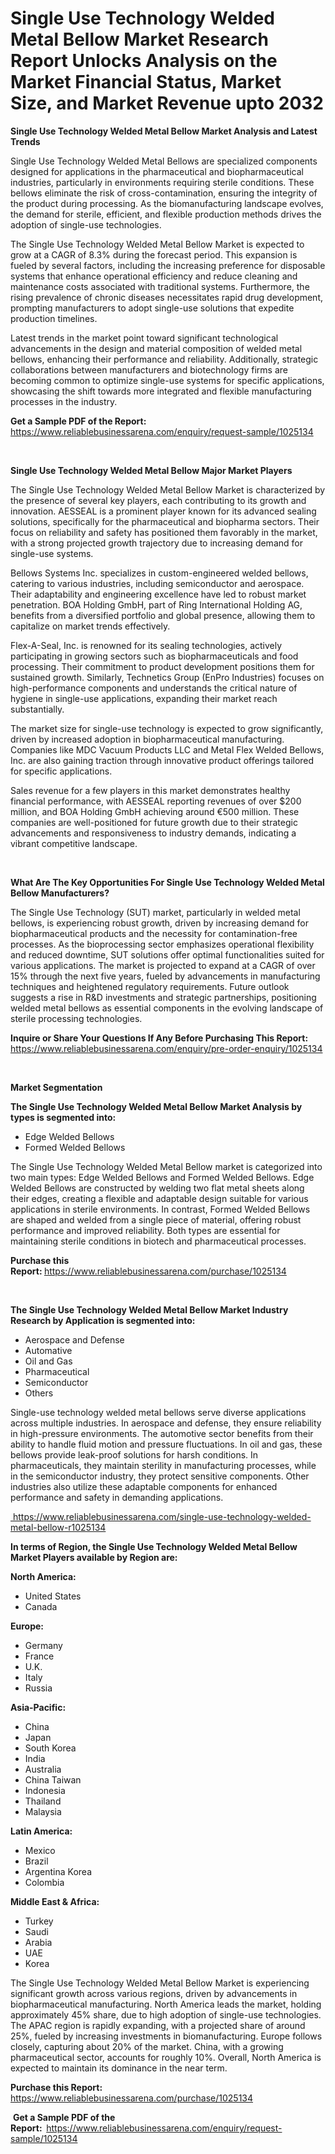 <p><h1>Single Use Technology Welded Metal Bellow Market Research Report Unlocks Analysis on the Market Financial Status, Market Size, and Market Revenue upto 2032</h1></p><p><strong>Single Use Technology Welded Metal Bellow Market Analysis and Latest Trends</strong></p>
<p><p>Single Use Technology Welded Metal Bellows are specialized components designed for applications in the pharmaceutical and biopharmaceutical industries, particularly in environments requiring sterile conditions. These bellows eliminate the risk of cross-contamination, ensuring the integrity of the product during processing. As the biomanufacturing landscape evolves, the demand for sterile, efficient, and flexible production methods drives the adoption of single-use technologies.</p><p>The Single Use Technology Welded Metal Bellow Market is expected to grow at a CAGR of 8.3% during the forecast period. This expansion is fueled by several factors, including the increasing preference for disposable systems that enhance operational efficiency and reduce cleaning and maintenance costs associated with traditional systems. Furthermore, the rising prevalence of chronic diseases necessitates rapid drug development, prompting manufacturers to adopt single-use solutions that expedite production timelines.</p><p>Latest trends in the market point toward significant technological advancements in the design and material composition of welded metal bellows, enhancing their performance and reliability. Additionally, strategic collaborations between manufacturers and biotechnology firms are becoming common to optimize single-use systems for specific applications, showcasing the shift towards more integrated and flexible manufacturing processes in the industry.</p></p>
<p><strong>Get a Sample PDF of the Report:&nbsp;</strong> <a href="https://www.reliablebusinessarena.com/enquiry/request-sample/1025134?utm_campaign=3009&utm_medium=2&utm_source=Github&utm_content=ia&utm_term=18042025&utm_id=single-use-technology-welded-metal-bellow">https://www.reliablebusinessarena.com/enquiry/request-sample/1025134</a></p>
<p>&nbsp;</p>
<p><strong>Single Use Technology Welded Metal Bellow Major Market Players</strong></p>
<p><p>The Single Use Technology Welded Metal Bellow Market is characterized by the presence of several key players, each contributing to its growth and innovation. AESSEAL is a prominent player known for its advanced sealing solutions, specifically for the pharmaceutical and biopharma sectors. Their focus on reliability and safety has positioned them favorably in the market, with a strong projected growth trajectory due to increasing demand for single-use systems.</p><p>Bellows Systems Inc. specializes in custom-engineered welded bellows, catering to various industries, including semiconductor and aerospace. Their adaptability and engineering excellence have led to robust market penetration. BOA Holding GmbH, part of Ring International Holding AG, benefits from a diversified portfolio and global presence, allowing them to capitalize on market trends effectively.</p><p>Flex-A-Seal, Inc. is renowned for its sealing technologies, actively participating in growing sectors such as biopharmaceuticals and food processing. Their commitment to product development positions them for sustained growth. Similarly, Technetics Group (EnPro Industries) focuses on high-performance components and understands the critical nature of hygiene in single-use applications, expanding their market reach substantially.</p><p>The market size for single-use technology is expected to grow significantly, driven by increased adoption in biopharmaceutical manufacturing. Companies like MDC Vacuum Products LLC and Metal Flex Welded Bellows, Inc. are also gaining traction through innovative product offerings tailored for specific applications. </p><p>Sales revenue for a few players in this market demonstrates healthy financial performance, with AESSEAL reporting revenues of over $200 million, and BOA Holding GmbH achieving around €500 million. These companies are well-positioned for future growth due to their strategic advancements and responsiveness to industry demands, indicating a vibrant competitive landscape.</p></p>
<p>&nbsp;</p>
<p><strong>What Are The Key Opportunities For Single Use Technology Welded Metal Bellow Manufacturers?</strong></p>
<p><p>The Single Use Technology (SUT) market, particularly in welded metal bellows, is experiencing robust growth, driven by increasing demand for biopharmaceutical products and the necessity for contamination-free processes. As the bioprocessing sector emphasizes operational flexibility and reduced downtime, SUT solutions offer optimal functionalities suited for various applications. The market is projected to expand at a CAGR of over 15% through the next five years, fueled by advancements in manufacturing techniques and heightened regulatory requirements. Future outlook suggests a rise in R&D investments and strategic partnerships, positioning welded metal bellows as essential components in the evolving landscape of sterile processing technologies.</p></p>
<p><strong>Inquire or Share Your Questions If Any Before Purchasing This Report:</strong> <a href="https://www.reliablebusinessarena.com/enquiry/pre-order-enquiry/1025134?utm_campaign=3009&utm_medium=2&utm_source=Github&utm_content=ia&utm_term=18042025&utm_id=single-use-technology-welded-metal-bellow">https://www.reliablebusinessarena.com/enquiry/pre-order-enquiry/1025134</a></p>
<p>&nbsp;</p>
<p><strong>Market Segmentation</strong></p>
<p><strong>The Single Use Technology Welded Metal Bellow Market Analysis by types is segmented into:</strong></p>
<p><ul><li>Edge Welded Bellows</li><li>Formed Welded Bellows</li></ul></p>
<p><p>The Single Use Technology Welded Metal Bellow market is categorized into two main types: Edge Welded Bellows and Formed Welded Bellows. Edge Welded Bellows are constructed by welding two flat metal sheets along their edges, creating a flexible and adaptable design suitable for various applications in sterile environments. In contrast, Formed Welded Bellows are shaped and welded from a single piece of material, offering robust performance and improved reliability. Both types are essential for maintaining sterile conditions in biotech and pharmaceutical processes.</p></p>
<p><strong>Purchase this Report:&nbsp;</strong><a href="https://www.reliablebusinessarena.com/purchase/1025134?utm_campaign=3009&utm_medium=2&utm_source=Github&utm_content=ia&utm_term=18042025&utm_id=single-use-technology-welded-metal-bellow">https://www.reliablebusinessarena.com/purchase/1025134</a></p>
<p>&nbsp;</p>
<p><strong>The Single Use Technology Welded Metal Bellow Market Industry Research by Application is segmented into:</strong></p>
<p><ul><li>Aerospace and Defense</li><li>Automative</li><li>Oil and Gas</li><li>Pharmaceutical</li><li>Semiconductor</li><li>Others</li></ul></p>
<p><p>Single-use technology welded metal bellows serve diverse applications across multiple industries. In aerospace and defense, they ensure reliability in high-pressure environments. The automotive sector benefits from their ability to handle fluid motion and pressure fluctuations. In oil and gas, these bellows provide leak-proof solutions for harsh conditions. In pharmaceuticals, they maintain sterility in manufacturing processes, while in the semiconductor industry, they protect sensitive components. Other industries also utilize these adaptable components for enhanced performance and safety in demanding applications.</p></p>
<p><a href="https://www.reliablebusinessarena.com/single-use-technology-welded-metal-bellow-r1025134?utm_campaign=3009&utm_medium=2&utm_source=Github&utm_content=ia&utm_term=18042025&utm_id=single-use-technology-welded-metal-bellow">&nbsp;https://www.reliablebusinessarena.com/single-use-technology-welded-metal-bellow-r1025134</a></p>
<p><strong>In terms of Region, the Single Use Technology Welded Metal Bellow Market Players available by Region are:</strong></p>
<p>
    <p> <strong> North America: </strong>
        <ul>
            <li>United States</li>
            <li>Canada</li>
        </ul>
        </p> 
    <p> <strong> Europe: </strong>
        <ul>
            <li>Germany</li>
            <li>France</li>
            <li>U.K.</li>
            <li>Italy</li>
            <li>Russia</li>
        </ul>
        </p> 
    <p> <strong> Asia-Pacific: </strong>
        <ul>
            <li>China</li>
            <li>Japan</li>
            <li>South Korea</li>
            <li>India</li>
            <li>Australia</li>
            <li>China Taiwan</li>
            <li>Indonesia</li>
            <li>Thailand</li>
            <li>Malaysia</li>
        </ul>
        </p> 
    <p> <strong> Latin America: </strong>
        <ul>
            <li>Mexico</li>
            <li>Brazil</li>
            <li>Argentina Korea</li>
            <li>Colombia</li>
        </ul>
        </p> 
    <p> <strong> Middle East & Africa: </strong>
        <ul>
            <li>Turkey</li>
            <li>Saudi</li>
            <li>Arabia</li>
            <li>UAE</li>
            <li>Korea</li>
        </ul>
    </p>
    </p>
<p><p>The Single Use Technology Welded Metal Bellow Market is experiencing significant growth across various regions, driven by advancements in biopharmaceutical manufacturing. North America leads the market, holding approximately 45% share, due to high adoption of single-use technologies. The APAC region is rapidly expanding, with a projected share of around 25%, fueled by increasing investments in biomanufacturing. Europe follows closely, capturing about 20% of the market. China, with a growing pharmaceutical sector, accounts for roughly 10%. Overall, North America is expected to maintain its dominance in the near term.</p></p>
<p><strong>Purchase this Report: </strong><a href="https://www.reliablebusinessarena.com/purchase/1025134?utm_campaign=3009&utm_medium=2&utm_source=Github&utm_content=ia&utm_term=18042025&utm_id=single-use-technology-welded-metal-bellow">https://www.reliablebusinessarena.com/purchase/1025134</a></p>
<p>&nbsp;<strong>Get a Sample PDF of the Report:&nbsp;&nbsp;</strong><a href="https://www.reliablebusinessarena.com/enquiry/request-sample/1025134?utm_campaign=3009&utm_medium=2&utm_source=Github&utm_content=ia&utm_term=18042025&utm_id=single-use-technology-welded-metal-bellow">https://www.reliablebusinessarena.com/enquiry/request-sample/1025134</a></p>
<p><strong></strong></p>
<p><p></p><p></p><p></p></p>